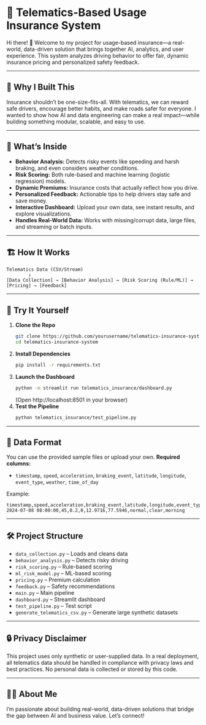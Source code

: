 # 🚗 Telematics-Based Usage Insurance System

Hi there! 👋
Welcome to my project for usage-based insurance—a real-world, data-driven solution that brings together AI, analytics, and user experience. This system analyzes driving behavior to offer fair, dynamic insurance pricing and personalized safety feedback.

---

## 🌟 Why I Built This
Insurance shouldn’t be one-size-fits-all. With telematics, we can reward safe drivers, encourage better habits, and make roads safer for everyone. I wanted to show how AI and data engineering can make a real impact—while building something modular, scalable, and easy to use.

---

## 🧩 What’s Inside
- **Behavior Analysis:** Detects risky events like speeding and harsh braking, and even considers weather conditions.
- **Risk Scoring:** Both rule-based and machine learning (logistic regression) models.
- **Dynamic Premiums:** Insurance costs that actually reflect how you drive.
- **Personalized Feedback:** Actionable tips to help drivers stay safe and save money.
- **Interactive Dashboard:** Upload your own data, see instant results, and explore visualizations.
- **Handles Real-World Data:** Works with missing/corrupt data, large files, and streaming or batch inputs.

---

## 🏗️ How It Works
```
Telematics Data (CSV/Stream)
        ↓
[Data Collection] → [Behavior Analysis] → [Risk Scoring (Rule/ML)] → [Pricing] → [Feedback]
```

---

## 🚀 Try It Yourself
1. **Clone the Repo**
   ```bash
   git clone https://github.com/yourusername/telematics-insurance-system.git
   cd telematics-insurance-system
   ```
2. **Install Dependencies**
   ```bash
   pip install -r requirements.txt
   ```
3. **Launch the Dashboard**
   ```bash
   python -m streamlit run telematics_insurance/dashboard.py
   ```
   (Open http://localhost:8501 in your browser)
4. **Test the Pipeline**
   ```bash
   python telematics_insurance/test_pipeline.py
   ```

---

## 📂 Data Format
You can use the provided sample files or upload your own.
**Required columns:**
- `timestamp`, `speed`, `acceleration`, `braking_event`, `latitude`, `longitude`, `event_type`, `weather`, `time_of_day`

Example:
```csv
timestamp,speed,acceleration,braking_event,latitude,longitude,event_type,weather,time_of_day
2024-07-08 08:00:00,45,0.2,0,12.9716,77.5946,normal,clear,morning
```

---

## 🛠️ Project Structure
- `data_collection.py` – Loads and cleans data
- `behavior_analysis.py` – Detects risky driving
- `risk_scoring.py` – Rule-based scoring
- `ml_risk_model.py` – ML-based scoring
- `pricing.py` – Premium calculation
- `feedback.py` – Safety recommendations
- `main.py` – Main pipeline
- `dashboard.py` – Streamlit dashboard
- `test_pipeline.py` – Test script
- `generate_telematics_csv.py` – Generate large synthetic datasets

---

## 🔒 Privacy Disclaimer
This project uses only synthetic or user-supplied data. In a real deployment, all telematics data should be handled in compliance with privacy laws and best practices. No personal data is collected or stored by this code.

---

## 🙋‍♂️ About Me
I’m passionate about building real-world, data-driven solutions that bridge the gap between AI and business value. Let’s connect! 